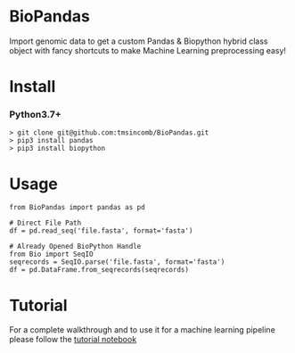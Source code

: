 # BioPandas
Import genomic data to get a custom Pandas &amp; Biopython hybrid class object with fancy shortcuts to make Machine Learning preprocessing easy!

# Install
### Python3.7+
```python3
> git clone git@github.com:tmsincomb/BioPandas.git
> pip3 install pandas
> pip3 install biopython
```

# Usage
```python3
from BioPandas import pandas as pd

# Direct File Path
df = pd.read_seq('file.fasta', format='fasta')

# Already Opened BioPython Handle
from Bio import SeqIO
seqrecords = SeqIO.parse('file.fasta', format='fasta')
df = pd.DataFrame.from_seqrecords(seqrecords)
```

# Tutorial
For a complete walkthrough and to use it for a machine learning pipeline please follow the [tutorial notebook](https://github.com/tmsincomb/BioPandas/blob/master/tutorial.ipynb)
